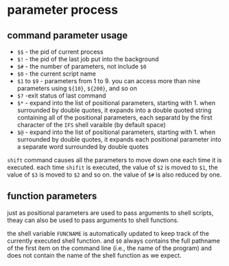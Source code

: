 # parameter process

## command parameter usage

* `$$` - the pid of current process
* `$!` - the pid of the last job put into the background
* `$#` - the number of parameters, not include `$0`
* `$0` - the current script name
* `$1` to `$9` - parameters from 1 to 9. you can access more than nine parameters using `${10}`, `${200}`, and so on
* `$?` -exit status of last command 
* `$*` - expand into the list of positional parameters, starting with 1. when surrounded by double quotes, it expands into a double quoted string containing all of the positional parameters, each separatd by the first character of the `IFS` shell varaible (by default space)
* `$@` - expand into the list of positional parameters, starting with 1. when surrounded by double quotes, it expands each positional parameter into a separate word surrounded by double quotes

`shift` command causes all the parameters to move down one each time it is executed. each time `shifit` is executed, the value of `$2` is moved to `$1`, the value of `$3` is moved to `$2` and so on. the value of `$#` is also reduced by one.

## function parameters

just as positional parameters are used to pass arguments to shell scripts, theay can also be used to pass arguments to shell functions.

the shell variable `FUNCNAME` is automatically updated to keep track of the currently executed shell function. and `$0` always contains the full pathname of the first item on the command line (i.e., the name of the program) and does not contain the name of the shell function as we expect.
